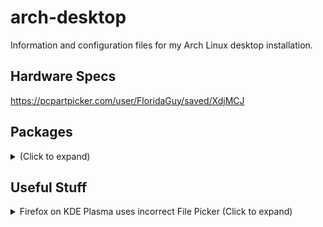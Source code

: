 # arch-desktop
Information and configuration files for my Arch Linux desktop installation.

## Hardware Specs
https://pcpartpicker.com/user/FloridaGuy/saved/XdjMCJ

## Packages
<details>
 <summary>(Click to expand)</summary>

  https://archlinux.org/packages/
  ### Core
   - `amd-ucode`
   - [`base`](https://archlinux.org/packages/core/any/base/) (meta package)
   - `base-devel` (meta package)
   - `linux`
   - `linux-firmware`
   - `nano`
  ### Extra
   - `firefox`
   - `flatpak`
   - `flatpak-kcm`
   - `git`
   - `mesa`
   - `nano-syntax-highlighting`
   - `neofetch`
   - `networkmanager`
   - [`plasma-meta`](https://archlinux.org/packages/extra/any/plasma-meta/) (meta package)
   - `vulkan-radeon`
   - `xf86-video-amdgpu`
   - `xwaylandvideobridge`
  ### Multilib
   [(Must be manually enabled)](https://wiki.archlinux.org/title/Official_repositories#Enabling_multilib)
   - `lib32-mesa`
   - `lib32-vulkan-radeon `
   - `steam`
  ### AUR
   - `paru`
  ### Flatpak
   - `vesktop`
</details>

## Useful Stuff
<details>
 <summary>Firefox on KDE Plasma uses incorrect File Picker (Click to expand)</summary>
  
  *(Working as of Firefox Version 123.0)* <br />
  - Go to `about:config` and set `widget.use-xdg-desktop-portal.file-picker` from `2` to `1`. <br />
  https://wiki.archlinux.org/title/Firefox#KDE_integration
</details>
